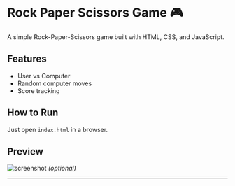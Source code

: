# Rock Paper Scissors Game 🎮

A simple Rock-Paper-Scissors game built with HTML, CSS, and JavaScript.

## Features
- User vs Computer
- Random computer moves
- Score tracking

## How to Run
Just open `index.html` in a browser.

## Preview
![screenshot](screenshot.png) *(optional)*

---
